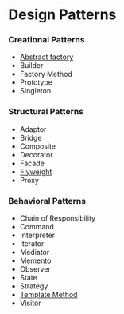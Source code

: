 # Design Patterns

### Creational Patterns
- [Abstract factory](./src/com/jihyunum/patterns/creational/abstract_factory)
- Builder
- Factory Method
- Prototype
- Singleton

### Structural Patterns
- Adaptor
- Bridge
- Composite
- Decorator
- Facade
- [Flyweight](./src/com/jihyunum/patterns/structural/flyweight)
- Proxy

### Behavioral Patterns
- Chain of Responsibility
- Command
- Interpreter
- Iterator
- Mediator
- Memento
- Observer
- State
- Strategy
- [Template Method](./src/com/jihyunum/patterns/behavioral/template_method)
- Visitor